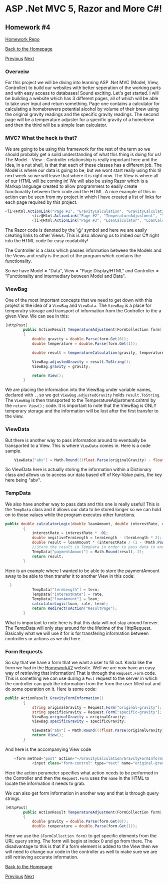  # ASP .Net MVC 5, Razor and More C#!

## Homework #4
[Homework Repo](https://github.com/sonicScape211/sonicScape211.github.io/tree/master/460hw/hw4)

[Back to the Homepage](../../)

[Previous](../hw3)
[Next](../hw5)

### Overveiw

For this project we will be diving into learning ASP .Net MVC (Model, View, Controller) to build our websites with better seperation of the working parts and with easy access to databases! Sound exciting. Let's get started. I will be building a website which has 3 different pages, all of which will be able to take user input and return something. Page one contains a calculator for calculating a homebrewers potential alcohol by volume of their brew using the original gravity readings and the specific gravity readings. The second page will be a temperature adjuster for a specific gravity of a homebrew and then the third will be a simple loan calculator.

### MVC? What the heck is that?

We are going to be using this framework for the rest of the term so we should probably get a soild understanding of what this thing is doing for us! The Model - View - Controller relationship is really important here and the idea, in a nut shell, is that that each of these classes has a different job. The Model is where our data is going to be, but we wont start really using this til next week so we will leave that where it is right now. The View is where all of our HTML will be coming in! We will also be using Razor which is a Markup language created to allow programmers to easily create functionality between their code and the HTML. A nice example of this in action can be seen from my project in which I have created a list of links for each page required by this project. 
```csharp
<li>@Html.ActionLink("Page #1", "GravityCalculation", "GravityCalculation")</li>
            <li>@Html.ActionLink("Page #2", "TemperatureAdjustment", "TemperatureAdjustment")</li>
            <li>@Html.ActionLink("Page #3", "LoanCalculator", "LoanCalculator")</li>
```
The Razor code is denoted by the '@' symbol and here we are easily creating links to other Views. This is also allowing us to imbed our C# right into the HTML code for easy readability!

The Controller is a class which passes information between the Models and the Views and really is the part of the program which contains the functionality.

So we have Model = "Data", View = "Page Display/HTML" and Controller = "Functionality and intermediary between Model and Data".

### ViewBag
One of the most important concepts that we need to get down with this project is the idea of a `ViewBag` and `ViewData`. The `ViewBag` is a place for temporatry storage and transport of information from the Controller to the a given View. We can see in this: 

```csharp
[HttpPost]
        public ActionResult TemperatureAdjustment(FormCollection form)
        {
            double gravity = double.Parse(form.Get(0));
            double temperature = double.Parse(form.Get(1));

            double result = temperatureCalculation(gravity, temperature);

            ViewBag.adjustedGravity = result.ToString();
            ViewBag.gravity = gravity;

            return View();
        }

```
We are placing the information into the ViewBag under variable names, declared with `.`, so we get `ViewBag.adjustedGravity` holds `result.ToString`. The `ViewBag` is then transported to the TemperatureAdjustment.cshtml by the `return View();` code.
It is important to note that the ViewBag is ONLY temperary storage and the information will be lost after the first transfer to the view.
### ViewData
But there is another way to pass information around to eventually be transported to a View. This is where `ViewData` comes in. Here is a code sample.
```csharp
	ViewData["abv"] = Math.Round(((float.Parse(originalGravity) - float.Parse(specificGravity)) * 131), 2).ToString(); 
```
So ViewData here is actually storing the information within a Dictionary class and allows us to access our data based off of Key-Value pairs, the key here being "abv".

### TempData
We also have another way to pass data and this one is really useful! This is the `TempData` class and it allows our data to be stored longer so we can hold on to those values while the program executes other functions.

```csharp
public double calculatorLogic(double loanAmount, double interestRate, double termLength)
        {
            interestRate = interestRate * .01;
            double negitiveTermLength = termLength - (termLength * 2);
            double result = loanAmount * (interestRate / (1 - (Math.Pow((1 + interestRate), negitiveTermLength))));
            //Store the result in TempData in order to pass data to another method in the controller.
            TempData["paymentAmount"] = Math.Round(result, 2);
            return result;
        }
```

Here is an example where I wanted to be able to store the  paymentAmount away to be able to then transfer it to another View in this code:
```csharp
  }
            TempData["termLength"] = term;
            TempData["interestRate"] = rate;
            TempData["loanAmount"] = loan;
            calculatorLogic(loan, rate, term);
            return RedirectToAction("ResultPage");
        }
```
What is important to note here is that this data will not stay around forever. The TempData will only stay around for the lifetime of the HttpRequest. Basically what we will use it for is for transfering information between controllers or actions as we did here.

### Form Requests

So say that we have a form that we want a user to fill out. Kinda like the form we had in the [Homework#2](../hw2) website. Well we are now have an easy way of retrieving that information! That is through the `Request.Form` code. This is something we can use during a `Post` request to the server in which the controller can grab the information from the form the user filled out and do some operation on it. Here is some code:
```csharp
public ActionResult GravityFormInformation()
        {
            string originalGravity = Request.Form["original-gravity"];
            string specificGravity = Request.Form["specific-gravity"];
            ViewBag.originalGravity = originalGravity;
            ViewBag.specificGravity = specificGravity;

            ViewData["abv"] = Math.Round(((float.Parse(originalGravity) - float.Parse(specificGravity)) * 131), 	2).ToString(); 
            return View();
        }
```

And here is the accompanying View code
```csharp
	<form method="post" action="~/GravityCalculation/GravityFormInformation">
            <input class="form-control" type="text" name="original-gravity" placeholder ="Original Gravity (Ex. 1.056)" />

```
Here the action perameter specifies what action needs to be performed in the Controller and then the `Request.Form` uses the `name` in the HTML to locate the information it needs to grab.

We can also get form information in another way and that is through query strings.

```csharp
[HttpPost]
        public ActionResult TemperatureAdjustment(FormCollection form)
        {
            double gravity = double.Parse(form.Get(0));
            double temperature = double.Parse(form.Get(1));
```
Here we use the `(FormCollection form)` to get specific elements from the URL query string. The form will begin at index 0 and go from there. The disadvantage to this is that if a form element is added to the View then we will need to change our code in the controller as well to make sure we are still retrieving accurate information.

[Back to the Homepage](../../)

[Previous](../hw3)
[Next](../hw5)